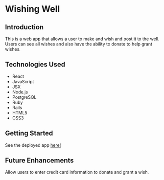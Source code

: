 # Wishing Well

## Introduction
This is a web app that allows a user to make and wish and post it to the well. Users can see all wishes and also have the ability to donate to help grant wishes.

## Technologies Used
- React
- JavaScript
- JSX
- Node.js
- PostgreSQL
- Ruby
- Rails
- HTML5
- CSS3

## Getting Started
See the deployed app [here!](https://web-store-wmc.herokuapp.com/)

## Future Enhancements
Allow users to enter credit card information to donate and grant a wish.

